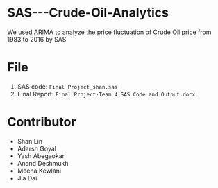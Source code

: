 # SAS---Crude-Oil-Analytics
We used ARIMA to analyze the price fluctuation of Crude Oil price from 1983 to 2016 by SAS

# File
1. SAS code: `Final Project_shan.sas`
2. Final Report: `Final Project-Team 4 SAS Code and Output.docx`

# Contributor
* Shan Lin
* Adarsh Goyal
* Yash Abegaokar
* Anand Deshmukh
* Meena Kewlani
* Jia Dai

